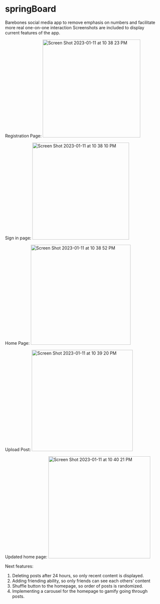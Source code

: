# springBoard
Barebones social media app to remove emphasis on numbers and facilitate more real one-on-one interaction
Screenshots are included to display current features of the app.

Registration Page:
<img width="322" alt="Screen Shot 2023-01-11 at 10 38 23 PM" src="https://user-images.githubusercontent.com/68697151/211970525-4780e36f-2a86-4e21-8951-385a56ba0125.png">

Sign in page:
<img width="319" alt="Screen Shot 2023-01-11 at 10 38 10 PM" src="https://user-images.githubusercontent.com/68697151/211970609-a6711b57-dbbd-4cf8-82c6-bb6801b53565.png">

Home Page:
<img width="329" alt="Screen Shot 2023-01-11 at 10 38 52 PM" src="https://user-images.githubusercontent.com/68697151/211970625-82b225b9-93d7-4b70-a5b0-c2f1e3084bea.png">

Upload Post:
<img width="333" alt="Screen Shot 2023-01-11 at 10 39 20 PM" src="https://user-images.githubusercontent.com/68697151/211970646-9ffc75a5-a1c0-4569-9cf6-c60564c15855.png">

Updated home page:
<img width="336" alt="Screen Shot 2023-01-11 at 10 40 21 PM" src="https://user-images.githubusercontent.com/68697151/211970665-efb579dc-77db-4bfb-b0bb-fc1a272ee112.png">

Next features:
1. Deleting posts after 24 hours, so only recent content is displayed.
2. Adding friending ability, so only friends can see each others' content
3. Shuffle button to the homepage, so order of posts is randomized.
4. Implementing a carousel for the homepage to gamify going through posts.
